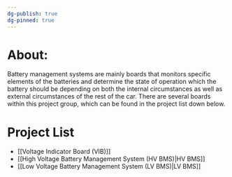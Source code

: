```yaml
---
dg-publish: true
dg-pinned: true
---
```

# About:
Battery management systems are mainly boards that monitors specific elements of the batteries and determine the state of operation which the battery should be depending on both the internal circumstances as well as external circumstances of the rest of the car. 
There are several boards within this project group, which can be found in the project list down below.
# Project List
- [[Voltage Indicator Board (VIB)]]
- [[High Voltage Battery Management System (HV BMS)|HV BMS]]
- [[Low Voltage Battery Management System (LV BMS)|LV BMS]]